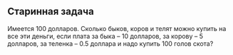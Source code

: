 ## Старинная задача

Имеется 100 долларов. Сколько быков, коров и телят можно купить на все эти деньги, если плата за быка – 10 долларов, за корову – 5 долларов, за теленка – 0.5 доллара и надо купить 100 голов скота?